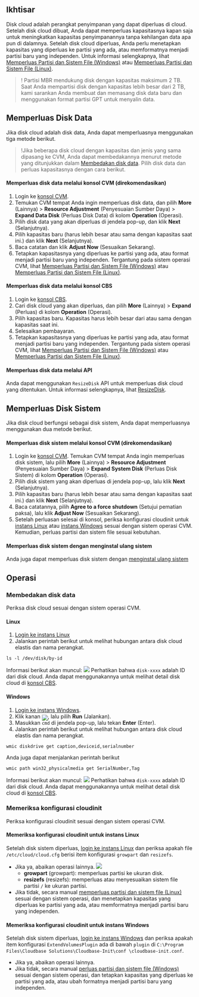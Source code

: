 ## Ikhtisar
Disk cloud adalah perangkat penyimpanan yang dapat diperluas di cloud. Setelah disk cloud dibuat, Anda dapat memperluas kapasitasnya kapan saja untuk meningkatkan kapasitas penyimpanannya tanpa kehilangan data apa pun di dalamnya.
Setelah disk cloud diperluas, Anda perlu menetapkan kapasitas yang diperluas ke partisi yang ada, atau memformatnya menjadi partisi baru yang independen. Untuk informasi selengkapnya, lihat [Memperluas Partisi dan Sistem File (Windows)](https://intl.cloud.tencent.com/document/product/362/31601) atau [Memperluas Partisi dan Sistem File (Linux)](https://intl.cloud.tencent.com/document/product/362/31602).
>! Partisi MBR mendukung disk dengan kapasitas maksimum 2 TB. Saat Anda mempartisi disk dengan kapasitas lebih besar dari 2 TB, kami sarankan Anda membuat dan memasang disk data baru dan menggunakan format partisi GPT untuk menyalin data.

## Memperluas Disk Data
Jika disk cloud adalah disk data, Anda dapat memperluasnya menggunakan tiga metode berikut.
>!Jika beberapa disk cloud dengan kapasitas dan jenis yang sama dipasang ke CVM, Anda dapat membedakannya menurut metode yang ditunjukkan dalam [Membedakan disk data](#distinguish). Pilih disk data dan perluas kapasitasnya dengan cara berikut.


#### Memperluas disk data melalui konsol CVM (direkomendasikan)
1. Login ke [konsol CVM](https://console.cloud.tencent.com/cvm/index).
2. Temukan CVM tempat Anda ingin memperluas disk data, dan pilih **More** (Lainnya) > **Resource Adjustment** (Penyesuaian Sumber Daya) > **Expand Data Disk** (Perluas Disk Data) di kolom **Operation** (Operasi).
3. Pilih disk data yang akan diperluas di jendela pop-up, dan klik **Next** (Selanjutnya).
4. Pilih kapasitas baru (harus lebih besar atau sama dengan kapasitas saat ini.) dan klik **Next** (Selanjutnya).
5. Baca catatan dan klik **Adjust Now** (Sesuaikan Sekarang).
6. Tetapkan kapasitasnya yang diperluas ke partisi yang ada, atau format menjadi partisi baru yang independen. Tergantung pada sistem operasi CVM, lihat [Memperluas Partisi dan Sistem File (Windows)](https://intl.cloud.tencent.com/document/product/362/31601) atau [Memperluas Partisi dan Sistem File (Linux)](https://intl.cloud.tencent.com/document/product/362/31602).

#### Memperluas disk data melalui konsol CBS
1. Login ke [konsol CBS](https://console.cloud.tencent.com/cvm/cbs).
2. Cari disk cloud yang akan diperluas, dan pilih **More** (Lainnya) > **Expand** (Perluas) di kolom **Operation** (Operasi).
3. Pilih kapasitas baru. Kapasitas harus lebih besar dari atau sama dengan kapasitas saat ini.
4. Selesaikan pembayaran.
5. Tetapkan kapasitasnya yang diperluas ke partisi yang ada, atau format menjadi partisi baru yang independen. Tergantung pada sistem operasi CVM, lihat [Memperluas Partisi dan Sistem File (Windows)](https://intl.cloud.tencent.com/document/product/362/31601) atau [Memperluas Partisi dan Sistem File (Linux)](https://intl.cloud.tencent.com/document/product/362/31602).

#### Memperluas disk data melalui API
Anda dapat menggunakan `ResizeDisk` API untuk memperluas disk cloud yang ditentukan. Untuk informasi selengkapnya, lihat [ResizeDisk](https://intl.cloud.tencent.com/document/product/362/16310).




## Memperluas Disk Sistem
Jika disk cloud berfungsi sebagai disk sistem, Anda dapat memperluasnya menggunakan dua metode berikut.

#### Memperluas disk sistem melalui konsol CVM (direkomendasikan)
1. Login ke [konsol CVM](https://console.cloud.tencent.com/cvm/index). Temukan CVM tempat Anda ingin memperluas disk sistem, lalu pilih **More** (Lainnya) > **Resource Adjustment** (Penyesuaian Sumber Daya) > **Expand System Disk** (Perluas Disk Sistem) di kolom **Operation** (Operasi).
2. Pilih disk sistem yang akan diperluas di jendela pop-up, lalu klik **Next** (Selanjutnya).
3. Pilih kapasitas baru (harus lebih besar atau sama dengan kapasitas saat ini.) dan klik **Next** (Selanjutnya).
4. Baca catatannya, pilih **Agree to a force shutdown** (Setujui pematian paksa), lalu klik **Adjust Now** (Sesuaikan Sekarang).
5. Setelah perluasan selesai di konsol, periksa konfigurasi cloudinit untuk [instans Linux](#confirmLinuxConfig) atau [instans Windows](#confirmwindowsConfig) sesuai dengan sistem operasi CVM. Kemudian, perluas partisi dan sistem file sesuai kebutuhan.

#### Memperluas disk sistem dengan menginstal ulang sistem
Anda juga dapat memperluas disk sistem dengan [menginstal ulang sistem](https://intl.cloud.tencent.com/document/product/213/4933)



## Operasi
[](id:distinguish)
### Membedakan disk data
Periksa disk cloud sesuai dengan sistem operasi CVM.

#### Linux
1. [Login ke instans Linux](https://intl.cloud.tencent.com/document/product/213/5436)
2. Jalankan perintah berikut untuk melihat hubungan antara disk cloud elastis dan nama perangkat.

```
ls -l /dev/disk/by-id
```
Informasi berikut akan muncul:
![](https://main.qcloudimg.com/raw/66b6a19695ef4ba21b74ce0cd96503db.png)
Perhatikan bahwa `disk-xxxx` adalah ID dari disk cloud. Anda dapat menggunakannya untuk melihat detail disk cloud di [konsol CBS](https://console.cloud.tencent.com/cvm/cbs).

#### Windows
1. [Login ke instans Windows](https://intl.cloud.tencent.com/document/product/213/5435).
2. Klik kanan <img src="https://main.qcloudimg.com/raw/87d894e564b7e837d9f478298cf2e292.png" style="margin:-6px 0px">, lalu pilih **Run** (Jalankan).
3. Masukkan `cmd` di jendela pop-up, lalu tekan **Enter** (Enter).
4. Jalankan perintah berikut untuk melihat hubungan antara disk cloud elastis dan nama perangkat.

```
wmic diskdrive get caption,deviceid,serialnumber
```
Anda juga dapat menjalankan perintah berikut
```
wmic path win32_physicalmedia get SerialNumber,Tag
```
Informasi berikut akan muncul:
![](https://main.qcloudimg.com/raw/e91aa2f938ddda304844d7ac28840859.png)
Perhatikan bahwa `disk-xxxx` adalah ID dari disk cloud. Anda dapat menggunakannya untuk melihat detail disk cloud di [konsol CBS](https://console.cloud.tencent.com/cvm/cbs).


### Memeriksa konfigurasi cloudinit
Periksa konfigurasi cloudinit sesuai dengan sistem operasi CVM.

[](id:confirmLinuxConfig)
#### Memeriksa konfigurasi cloudinit untuk instans Linux
Setelah disk sistem diperluas, [login ke instans Linux](https://intl.cloud.tencent.com/document/product/213/5436) dan periksa apakah file `/etc/cloud/cloud.cfg` berisi item konfigurasi `growpart` dan `resizefs`.
 - Jika ya, abaikan operasi lainnya.
![](https://main.qcloudimg.com/raw/03d38f34651d317176c50f1ed3a03f30.png)
    - **growpart** (growpart): memperluas partisi ke ukuran disk.
    - **resizefs** (resizefs): memperluas atau menyesuaikan sistem file partisi `/` ke ukuran partisi.
 - Jika tidak, secara manual [memperluas partisi dan sistem file (Linux)](https://intl.cloud.tencent.com/document/product/362/31602) sesuai dengan sistem operasi, dan menetapkan kapasitas yang diperluas ke partisi yang ada, atau memformatnya menjadi partisi baru yang independen.

[](id:confirmwindowsConfig)

#### Memeriksa konfigurasi cloudinit untuk instans Windows
Setelah disk sistem diperluas, [login ke instans Windows](https://intl.cloud.tencent.com/document/product/213/5435) dan periksa apakah item konfigurasi `ExtendVolumesPlugin` ada di bawah `plugin` di `C:\Program Files\Cloudbase Solutions\Cloudbase-Init\conf \cloudbase-init.conf`.
 - Jika ya, abaikan operasi lainnya.
 - Jika tidak, secara manual [perluas partisi dan sistem file (Windows)](https://intl.cloud.tencent.com/document/product/362/31601) sesuai dengan sistem operasi, dan tetapkan kapasitas yang diperluas ke partisi yang ada, atau ubah formatnya menjadi partisi baru yang independen.

